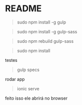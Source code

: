 # README #

> sudo npm install -g gulp 

> sudo npm install -g gulp-sass

> sudo npm rebuild gulp-sass 

> sudo npm install

testes
> gulp specs

rodar app
> ionic serve

feito isso ele abrirá no browser